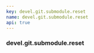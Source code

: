 ```yaml
---
key: devel.git.submodule.reset
name: devel.git.submodule.reset
api: true
---
```


### devel.git.submodule.reset
